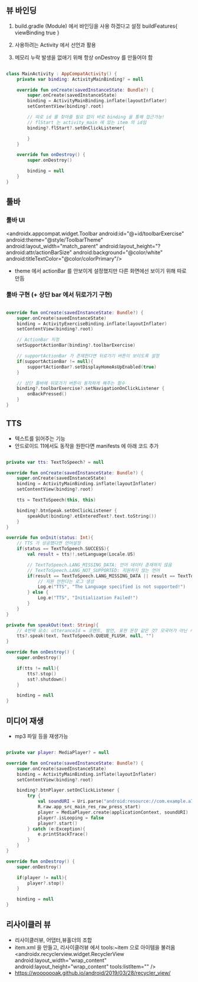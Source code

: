 ## 뷰 바인딩
1. build.gradle (Module) 에서 바인딩을 사용 하겠다고 설정
buildFeatures{
    viewBinding true
}

2. 사용하려는 Activity 에서 선언과 활용

3. 메모리 누락 발생을 없애기 위해 항상 onDestroy 를 만들어야 함

``` kotlin

class MainActivity : AppCompatActivity() {
    private var binding: ActivityMainBinding? = null

    override fun onCreate(savedInstanceState: Bundle?) {
        super.onCreate(savedInstanceState)
        binding = ActivityMainBinding.inflate(layoutInflater)
        setContentView(binding?.root)

        // 따로 id 를 찾아줄 필요 없이 바로 binding 을 통해 접근가능!
        // flStart 는 activity_main 에 있는 item 의 id임
        binding?.flStart?.setOnClickListener{

        }
    }

    override fun onDestroy() {
        super.onDestroy()

        binding = null
    }
}

```

## 툴바
### 툴바 UI
<androidx.appcompat.widget.Toolbar
        android:id="@+id/toolbarExercise"
        android:theme="@style/ToolbarTheme"
        android:layout_width="match_parent"
        android:layout_height="?android:attr/actionBarSize"
        android:background="@color/white"
        android:titleTextColor="@color/colorPrimary"/>
- theme 에서 actionBar 를 안보이게 설정했지만 다른 화면에선 보이기 위해 따로 만듬

### 툴바 구현 (+ 상단 bar 에서 뒤로가기 구현)
``` kotlin

override fun onCreate(savedInstanceState: Bundle?) {
    super.onCreate(savedInstanceState)
    binding = ActivityExerciseBinding.inflate(layoutInflater)
    setContentView(binding?.root)

    // ActionBar 지정
    setSupportActionBar(binding?.toolbarExercise)

    // supportActionBar 가 존재한다면 뒤로가기 버튼이 보이도록 설정
    if(supportActionBar != null){
        supportActionBar?.setDisplayHomeAsUpEnabled(true)
    }

    // 상단 툴바에 뒤로가기 버튼이 동작하게 해주는 함수
    binding?.toolbarExercise?.setNavigationOnClickListener {
        onBackPressed()
    }
}

```

## TTS
- 텍스트를 읽어주는 기능
- 안드로이드 11에서도 동작을 원한다면 manifests 에 아래 코드 추가
<queries>
    <intent>
        <action android:name="android.intent.action.TTS_SERVICE"/>
    </intent>
</queries>

``` kotlin

private var tts: TextToSpeech? = null

override fun onCreate(savedInstanceState: Bundle?) {
    super.onCreate(savedInstanceState)
    binding = ActivityMainBinding.inflate(layoutInflater)
    setContentView(binding?.root)

    tts = TextToSpeech(this, this)

    binding?.btnSpeak.setOnClickListener {
        speakOut(binding?.etEnteredText?.text.toString())
    }
}

override fun onInit(status: Int){
    // TTS 가 성공했다면 언어설정
    if(status == TextToSpeech.SUCCESS){
        val result = tts!!.setLanguage(Locale.US)

        // TextToSpeech.LANG_MISSING_DATA: 언어 데이터 존재하지 않음
        // TextToSpeech.LANG_NOT_SUPPORTED: 지원하지 않는 언어
        if(result == TextToSpeech.LANG_MISSING_DATA || result == TextToSpeech.LANG_NOT_SUPPORTED){
            // 지원 안한다는 로그 생성
            Log.e("TTS", "The Language specified is not supported!")
        } else {
            Log.e("TTS", "Initialization Failed!")
        }
    }
}

private fun speakOut(text: String){
    // 4번째 요소: utteranceId = 코멘트, 발언, 표현 문장 같은 것? 모국어가 아닌 사람에게 유용함
    tts?.speak(text, TextToSpeech.QUEUE_FLUSH, null, "")
}

override fun onDestroy() {
    super.onDestroy()

    if(tts != null){
        tts?.stop()
        sst?.shutdown()
    }

    binding = null
}

```

## 미디어 재생
- mp3 파일 등을 재생가능

``` kotlin

private var player: MediaPlayer? = null

override fun onCreate(savedInstanceState: Bundle?) {
    super.onCreate(savedInstanceState)
    binding = ActivityMainBinding.inflate(layoutInflater)
    setContentView(binding?.root)

    binding?.btnPlayer.setOnClickListener {
        try {
            val soundURI = Uri.parse("android:resource://com.example.a7minutesworkout/" +
            R.raw.app_src_main_res_raw_press_start)
            player = MediaPlayer.create(applicationContext, soundURI)
            player?.isLooping = false
            player?.start()
        } catch (e:Exception){
            e.printStackTrace()
        }
    }
}

override fun onDestroy() {
    super.onDestroy()

    if(player != null){
        player?.stop()
    }

    binding = null
}

```

## 리사이클러 뷰
- 리사이클러뷰, 어댑터,뷰홀더의 조합
- item.xml 을 만들고, 리사이클러뷰 에서 tools:~item 으로 아이템을 불러옴
<androidx.recyclerview.widget.RecyclerView
    android:layout_width="wrap_content"
    android:layout_height="wrap_content"
    tools:listItem=""
/>
- https://wooooooak.github.io/android/2019/03/28/recycler_view/
